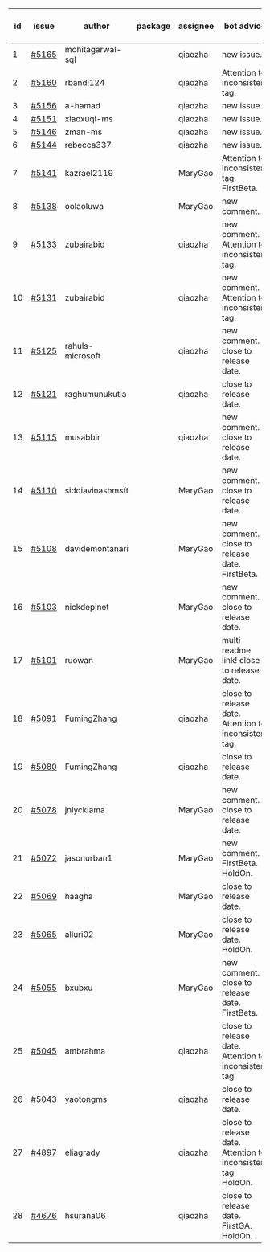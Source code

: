 | id | issue | author | package | assignee | bot advice | created date of issue | target release date | date from target |
| ------ | ------ | ------ | ------ | ------ | ------ | ------ | ------ | :-----: |
| 1 | [#5165](https://github.com/Azure/sdk-release-request/issues/5165) | mohitagarwal-sql |  | qiaozha | new issue. | 04-24 | 05-24 |  |
| 2 | [#5160](https://github.com/Azure/sdk-release-request/issues/5160) | rbandi124 |  | qiaozha | Attention to inconsistent tag. | 04-24 | 05-24 |  |
| 3 | [#5156](https://github.com/Azure/sdk-release-request/issues/5156) | a-hamad |  | qiaozha | new issue. | 04-24 | 05-24 |  |
| 4 | [#5151](https://github.com/Azure/sdk-release-request/issues/5151) | xiaoxuqi-ms |  | qiaozha | new issue. | 04-24 | 05-24 |  |
| 5 | [#5146](https://github.com/Azure/sdk-release-request/issues/5146) | zman-ms |  | qiaozha | new issue. | 04-24 | 05-24 |  |
| 6 | [#5144](https://github.com/Azure/sdk-release-request/issues/5144) | rebecca337 |  | qiaozha | new issue. | 04-23 | 05-24 |  |
| 7 | [#5141](https://github.com/Azure/sdk-release-request/issues/5141) | kazrael2119 |  | MaryGao | Attention to inconsistent tag. FirstBeta. | 04-23 | 05-24 |  |
| 8 | [#5138](https://github.com/Azure/sdk-release-request/issues/5138) | oolaoluwa |  | MaryGao | new comment. | 04-16 | 05-24 |  |
| 9 | [#5133](https://github.com/Azure/sdk-release-request/issues/5133) | zubairabid |  | qiaozha | new comment. Attention to inconsistent tag. | 04-12 | 05-24 |  |
| 10 | [#5131](https://github.com/Azure/sdk-release-request/issues/5131) | zubairabid |  | qiaozha | new comment. Attention to inconsistent tag. | 04-12 | 05-24 |  |
| 11 | [#5125](https://github.com/Azure/sdk-release-request/issues/5125) | rahuls-microsoft |  | qiaozha | new comment. close to release date. | 04-11 | 04-26 | 0 |
| 12 | [#5121](https://github.com/Azure/sdk-release-request/issues/5121) | raghumunukutla |  | qiaozha | close to release date. | 04-11 | 04-26 | 0 |
| 13 | [#5115](https://github.com/Azure/sdk-release-request/issues/5115) | musabbir |  | qiaozha | new comment. close to release date. | 04-08 | 04-26 | 0 |
| 14 | [#5110](https://github.com/Azure/sdk-release-request/issues/5110) | siddiavinashmsft |  | MaryGao | new comment. close to release date. | 04-04 | 04-26 | 0 |
| 15 | [#5108](https://github.com/Azure/sdk-release-request/issues/5108) | davidemontanari |  | MaryGao | new comment. close to release date. FirstBeta. | 04-03 | 04-26 | 0 |
| 16 | [#5103](https://github.com/Azure/sdk-release-request/issues/5103) | nickdepinet |  | MaryGao | new comment. close to release date. | 04-01 | 04-26 | 0 |
| 17 | [#5101](https://github.com/Azure/sdk-release-request/issues/5101) | ruowan |  | MaryGao | multi readme link! close to release date. | 04-01 | 04-26 | 0 |
| 18 | [#5091](https://github.com/Azure/sdk-release-request/issues/5091) | FumingZhang |  | qiaozha | close to release date. Attention to inconsistent tag. | 03-27 | 04-26 | 0 |
| 19 | [#5080](https://github.com/Azure/sdk-release-request/issues/5080) | FumingZhang |  | qiaozha | close to release date. | 03-25 | 04-26 | 0 |
| 20 | [#5078](https://github.com/Azure/sdk-release-request/issues/5078) | jnlycklama |  | MaryGao | new comment. close to release date. | 03-22 | 04-26 | 0 |
| 21 | [#5072](https://github.com/Azure/sdk-release-request/issues/5072) | jasonurban1 |  | MaryGao | new comment. FirstBeta. HoldOn. | 03-22 | 05-24 |  |
| 22 | [#5069](https://github.com/Azure/sdk-release-request/issues/5069) | haagha |  | MaryGao | close to release date. | 03-21 | 04-26 | 0 |
| 23 | [#5065](https://github.com/Azure/sdk-release-request/issues/5065) | alluri02 |  | MaryGao | close to release date. HoldOn. | 03-20 | 04-26 | 0 |
| 24 | [#5055](https://github.com/Azure/sdk-release-request/issues/5055) | bxubxu |  | MaryGao | new comment. close to release date. FirstBeta. | 03-18 | 04-26 | 0 |
| 25 | [#5045](https://github.com/Azure/sdk-release-request/issues/5045) | ambrahma |  | qiaozha | close to release date. Attention to inconsistent tag. | 03-15 | 04-26 | 0 |
| 26 | [#5043](https://github.com/Azure/sdk-release-request/issues/5043) | yaotongms |  | qiaozha | close to release date. | 03-13 | 04-26 | 0 |
| 27 | [#4897](https://github.com/Azure/sdk-release-request/issues/4897) | eliagrady |  | qiaozha | close to release date. Attention to inconsistent tag. HoldOn. | 01-18 | 04-26 | 0 |
| 28 | [#4676](https://github.com/Azure/sdk-release-request/issues/4676) | hsurana06 |  | qiaozha | close to release date. FirstGA. HoldOn. | 10-23 | 04-26 | 0 |
